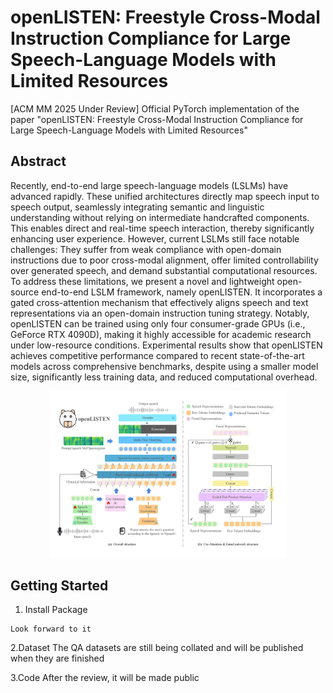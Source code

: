 # openLISTEN: Freestyle Cross-Modal Instruction Compliance for Large Speech-Language Models with Limited Resources

[ACM MM 2025 Under Review] Official PyTorch implementation of the paper "openLISTEN: Freestyle Cross-Modal Instruction Compliance for Large Speech-Language Models with Limited Resources"
## Abstract



<p align="left">Recently, end-to-end large speech-language models (LSLMs) have advanced rapidly. These unified architectures directly map speech input to speech output, seamlessly integrating semantic and linguistic understanding without relying on intermediate handcrafted components. This enables direct and real-time speech interaction, thereby significantly enhancing user experience. However, current LSLMs still face notable challenges: They suffer from weak compliance with open-domain instructions due to poor cross-modal alignment, offer limited controllability over generated speech, and demand substantial computational resources. To address these limitations, we present a novel and lightweight open-source end-to-end LSLM framework, namely openLISTEN. It incorporates a gated cross-attention mechanism that effectively aligns speech and text representations via an open-domain instruction tuning strategy. Notably, openLISTEN can be trained using only four consumer-grade GPUs (i.e., GeForce RTX 4090D), making it highly accessible for academic research under low-resource conditions. Experimental results show that openLISTEN achieves competitive performance compared to recent state-of-the-art models across comprehensive benchmarks, despite using a smaller model size, significantly less training data, and reduced computational overhead.
</p>



<div align="center"><img src="openlisten2.png" width="75%"/></div>


## Getting Started

1. Install Package
```Shell
Look forward to it
```

2.Dataset
The QA datasets are still being collated and will be published when they are finished

3.Code
After the review, it will be made public
